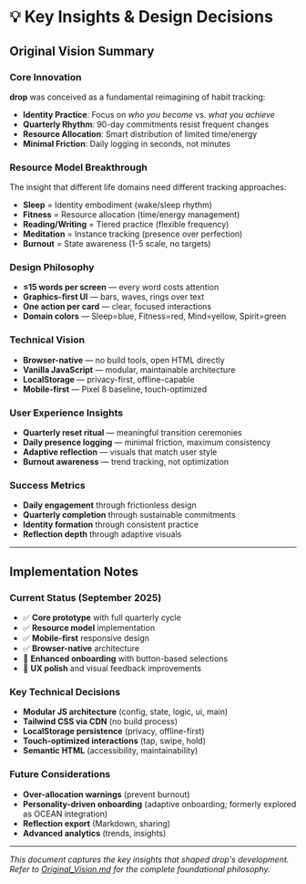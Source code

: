 # 💡 Key Insights & Design Decisions

## Original Vision Summary

### Core Innovation
**drop** was conceived as a fundamental reimagining of habit tracking:
- **Identity Practice**: Focus on *who you become* vs. *what you achieve*
- **Quarterly Rhythm**: 90-day commitments resist frequent changes
- **Resource Allocation**: Smart distribution of limited time/energy
- **Minimal Friction**: Daily logging in seconds, not minutes

### Resource Model Breakthrough
The insight that different life domains need different tracking approaches:
- **Sleep** = Identity embodiment (wake/sleep rhythm)
- **Fitness** = Resource allocation (time/energy management)
- **Reading/Writing** = Tiered practice (flexible frequency)
- **Meditation** = Instance tracking (presence over perfection)
- **Burnout** = State awareness (1-5 scale, no targets)

### Design Philosophy
- **≤15 words per screen** — every word costs attention
- **Graphics-first UI** — bars, waves, rings over text
- **One action per card** — clear, focused interactions
- **Domain colors** — Sleep=blue, Fitness=red, Mind=yellow, Spirit=green

### Technical Vision
- **Browser-native** — no build tools, open HTML directly
- **Vanilla JavaScript** — modular, maintainable architecture
- **LocalStorage** — privacy-first, offline-capable
- **Mobile-first** — Pixel 8 baseline, touch-optimized

### User Experience Insights
- **Quarterly reset ritual** — meaningful transition ceremonies
- **Daily presence logging** — minimal friction, maximum consistency
- **Adaptive reflection** — visuals that match user style
- **Burnout awareness** — trend tracking, not optimization

### Success Metrics
- **Daily engagement** through frictionless design
- **Quarterly completion** through sustainable commitments
- **Identity formation** through consistent practice
- **Reflection depth** through adaptive visuals

---

## Implementation Notes

### Current Status (September 2025)
- ✅ **Core prototype** with full quarterly cycle
- ✅ **Resource model** implementation
- ✅ **Mobile-first** responsive design
- ✅ **Browser-native** architecture
- 🔄 **Enhanced onboarding** with button-based selections
- 🔄 **UX polish** and visual feedback improvements

### Key Technical Decisions
- **Modular JS architecture** (config, state, logic, ui, main)
- **Tailwind CSS via CDN** (no build process)
- **LocalStorage persistence** (privacy, offline-first)
- **Touch-optimized interactions** (tap, swipe, hold)
- **Semantic HTML** (accessibility, maintainability)

### Future Considerations
- **Over-allocation warnings** (prevent burnout)
- **Personality-driven onboarding** (adaptive onboarding; formerly explored as OCEAN integration)
- **Reflection export** (Markdown, sharing)
- **Advanced analytics** (trends, insights)

---

*This document captures the key insights that shaped drop's development. Refer to [Original_Vision.md](Original_Vision.md) for the complete foundational philosophy.*